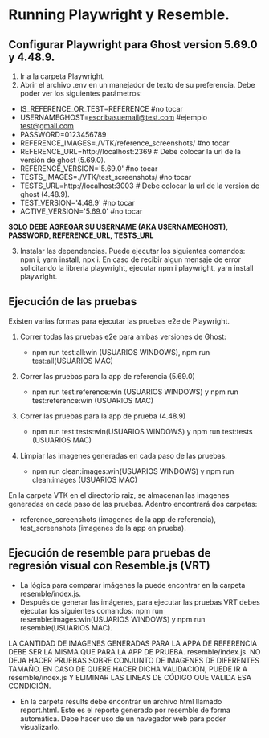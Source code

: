 # Running Playwright y Resemble.

## Configurar Playwright para Ghost version 5.69.0 y 4.48.9.

1. Ir a la carpeta Playwright.
2. Abrir el archivo .env en un manejador de texto de su preferencia. Debe poder ver los siguientes parámetros:

* IS_REFERENCE_OR_TEST=REFERENCE #no tocar
* USERNAMEGHOST=escribasuemail@test.com #ejemplo test@gmail.com
* PASSWORD=0123456789
* REFERENCE_IMAGES=./VTK/reference_screenshots/ #no tocar 
* REFERENCE_URL=http://localhost:2369 # Debe colocar la url de la versión de ghost (5.69.0).
* REFERENCE_VERSION='5.69.0' #no tocar
* TESTS_IMAGES=./VTK/test_screenshots/ #no tocar
* TESTS_URL=http://localhost:3003 # Debe colocar la url de la versión de ghost (4.48.9).
* TEST_VERSION='4.48.9' #no tocar
* ACTIVE_VERSION='5.69.0' #no tocar

**SOLO DEBE AGREGAR SU USERNAME (AKA USERNAMEGHOST), PASSWORD, REFERENCE_URL, TESTS_URL**

3. Instalar las dependencias. Puede ejecutar los siguientes comandos: npm i, yarn install, npx i. En caso de recibir algun mensaje de error solicitando la libreria playwright, ejecutar npm i playwright, yarn install playwright.


## Ejecución de las pruebas
Existen varias formas para ejecutar las pruebas e2e de Playwright.

1. Correr todas las pruebas e2e para ambas versiones de Ghost: 
   * npm run test:all:win (USUARIOS WINDOWS), npm run test:all(USUARIOS MAC)

2. Correr las pruebas para la app de referencia (5.69.0)
   * npm run test:reference:win (USUARIOS WINDOWS) y npm run test:reference:win (USUARIOS MAC)

3. Correr las pruebas para la app de prueba (4.48.9)
   * npm run test:tests:win(USUARIOS WINDOWS) y npm run test:tests (USUARIOS MAC)

4. Limpiar las imagenes generadas en cada paso de las pruebas.
   * npm run clean:images:win(USUARIOS WINDOWS) y npm run clean:images (USUARIOS MAC)

En la carpeta VTK en el directorio raiz, se almacenan las imagenes generadas en cada paso de las pruebas. Adentro encontrará dos carpetas:
   *  reference_screenshots (imagenes de la app de referencia), test_screenshots (imagenes de la app en prueba).


## Ejecución de resemble para pruebas de regresión visual con Resemble.js (VRT)
   * La lógica para comparar imágenes la puede encontrar en la carpeta resemble/index.js.
   * Después de generar las imágenes, para ejecutar las pruebas VRT debes ejecutar los siguientes comandos:
     npm run resemble:images:win(USUARIOS WINDOWS) y npm run resemble(USUARIOS MAC).

LA CANTIDAD DE IMAGENES GENERADAS PARA LA APPA DE REFERENCIA DEBE SER LA MISMA QUE PARA LA APP DE PRUEBA. resemble/index.js. NO DEJA HACER PRUEBAS SOBRE CONJUNTO DE IMAGENES DE DIFERENTES TAMAÑO. EN CASO DE QUERE HACER DICHA VALIDACION, PUEDE IR A resemble/index.js Y ELIMINAR LAS LINEAS DE CÓDIGO QUE VALIDA ESA CONDICIÓN.

   * En la carpeta results debe encontrar un archivo html llamado report.html. Este es el reporte generado por resemble de forma automática. Debe hacer uso de un navegador web para poder visualizarlo.  
